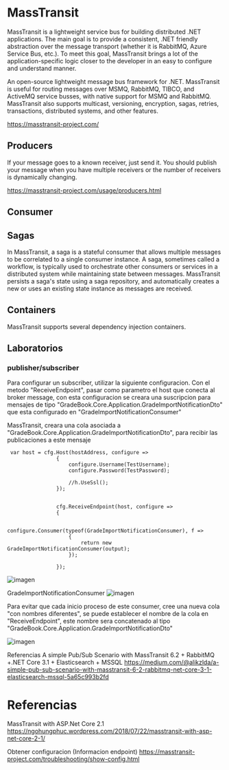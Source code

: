 # MassTransit


MassTransit is a lightweight service bus for building distributed .NET applications. 
The main goal is to provide a consistent, .NET friendly abstraction over the message transport (whether it is RabbitMQ, Azure Service Bus, etc.). 
To meet this goal, MassTransit brings a lot of the application-specific logic closer to the developer in an easy to configure and understand manner.

An open-source lightweight message bus framework for .NET. MassTransit is useful for routing messages over MSMQ, RabbitMQ, TIBCO, and ActiveMQ service busses, with native support for MSMQ and RabbitMQ. MassTransit also supports multicast, versioning, encryption, sagas, retries, transactions, distributed systems, and other features.


https://masstransit-project.com/

##  Producers

 If your message goes to a known receiver, just send it. You should publish your message when you have multiple receivers or the number of receivers is dynamically changing.
 

https://masstransit-project.com/usage/producers.html

## Consumer


## Sagas

In MassTransit, a saga is a stateful consumer that allows multiple messages to be correlated to a single consumer instance. 
A saga, sometimes called a workflow, is typically used to orchestrate other consumers or services in a distributed system while maintaining state between messages.
MassTransit persists a saga's state using a saga repository, and automatically creates a new or uses an existing state instance as messages are received.


##  Containers

MassTransit supports several dependency injection containers.



## Laboratorios

### publisher/subscriber 

Para configurar un subscriber, utilizar la siguiente configuracion. Con el metodo "ReceiveEndpoint", pasar como parametro el host que conecta al broker message, con esta configuracion se creara una suscripcion para mensajes de tipo "GradeBook.Core.Application.GradeImportNotificationDto" que esta configurado en "GradeImportNotificationConsumer"

MassTransit, creara una cola asociada a "GradeBook.Core.Application.GradeImportNotificationDto", para recibir las publicaciones a este mensaje 

```
 var host = cfg.Host(hostAddress, configure =>
                {
                    configure.Username(TestUsername);
                    configure.Password(TestPassword);

                    //h.UseSsl();
                });

                 
                cfg.ReceiveEndpoint(host, configure =>
                {

                    configure.Consumer(typeof(GradeImportNotificationConsumer), f =>
                    {
                        return new GradeImportNotificationConsumer(output);
                    });

                });
```


![imagen](https://user-images.githubusercontent.com/222181/106158378-a9908c80-6151-11eb-9a88-6420100c5941.png)

GradeImportNotificationConsumer
![imagen](https://user-images.githubusercontent.com/222181/106158719-0a1fc980-6152-11eb-884f-7d08158e1a20.png)


Para evitar que cada inicio proceso de este consumer, cree una nueva cola "con nombres diferentes", se puede establecer el nombre de la cola en "ReceiveEndpoint", este nombre sera concatenado al tipo "GradeBook.Core.Application.GradeImportNotificationDto"

![imagen](https://user-images.githubusercontent.com/222181/106159039-64208f00-6152-11eb-9954-cdc9fc98cd08.png)


Referencias
A simple Pub/Sub Scenario with MassTransit 6.2 + RabbitMQ +.NET Core 3.1 + Elasticsearch + MSSQL
https://medium.com/@alikzlda/a-simple-pub-sub-scenario-with-masstransit-6-2-rabbitmq-net-core-3-1-elasticsearch-mssql-5a65c993b2fd


# Referencias

MassTransit with ASP.Net Core 2.1
https://ngohungphuc.wordpress.com/2018/07/22/masstransit-with-asp-net-core-2-1/
 


Obtener configuracion (Informacion endpoint)
https://masstransit-project.com/troubleshooting/show-config.html